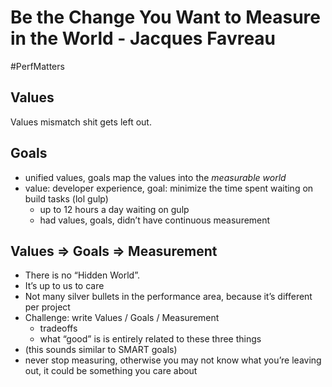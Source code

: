 # Be the Change You Want to Measure in the World - Jacques Favreau
#PerfMatters

## Values
Values mismatch shit gets left out.

## Goals
- unified values, goals map the values into the _measurable world_
- value: developer experience, goal: minimize the time spent waiting on build tasks (lol gulp)
	- up to 12 hours a day waiting on gulp
	- had values, goals, didn’t have continuous measurement

## Values => Goals => Measurement
- There is no “Hidden World”.
- It’s up to us to care
- Not many silver bullets in the performance area, because it’s different per project
- Challenge: write Values / Goals / Measurement
	- tradeoffs
	- what “good” is is entirely related to these three things
- (this sounds similar to SMART goals)
- never stop measuring, otherwise you may not know what you’re leaving out, it could be something you care about

